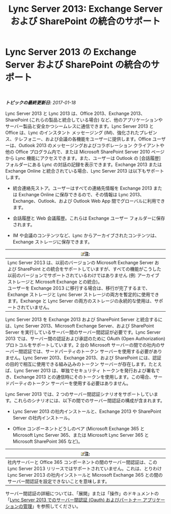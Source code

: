 ﻿---
title: 'Lync Server 2013: Exchange Server および SharePoint の統合のサポート'
TOCTitle: Exchange Server および SharePoint の統合のサポート
ms:assetid: 72bf8aa5-55b1-4851-8a59-c96bf85d215a
ms:mtpsurl: https://technet.microsoft.com/ja-jp/library/JJ205005(v=OCS.15)
ms:contentKeyID: 48272448
ms.date: 01/20/2017
mtps_version: v=OCS.15
ms.translationtype: HT
---

# Lync Server 2013 の Exchange Server および SharePoint の統合のサポート

 

_**トピックの最終更新日:** 2017-01-18_

Lync Server 2013 と Lync 2013 は、Office 2013、Exchange 2013、SharePoint (これらの製品と統合している場合) など、他のアプリケーションやサーバー製品と安全かつシームレスに通信できます。Lync Server 2013 と Office は、Lync のインスタント メッセージング (IM)、強化されたプレゼンス、テレフォニー、および会議の各機能をユーザーに提供します。Office ユーザーは、Outlook 2013 のメッセージングおよびコラボレーション クライアントや他の Office プログラム内で、または Microsoft SharePoint Server 2010 ページから Lync 機能にアクセスできます。また、ユーザーは Outlook の \[会話履歴\] フォルダーにある Lync の対話の記録を表示できます。Exchange 2013 または Exchange Online と統合されている場合、Lync Server 2013 は以下もサポートします。

  - 統合連絡先ストア。ユーザーはすべての連絡先情報を Exchange 2013 または Exchange Online に保存できるので、その情報は Lync 2013、Exchange、Outlook、および Outlook Web App 間でグローバルに利用できます。

  - 会話履歴と Web 会議履歴。これらは Exchange ユーザー フォルダーに保存されます。

  - IM や会議のコンテンツなど、Lync からアーカイブされたコンテンツは、Exchange ストレージに保存できます。

<table>
<thead>
<tr class="header">
<th><img src="images/Gg412781.note(OCS.15).gif" title="note" alt="note" />注:</th>
</tr>
</thead>
<tbody>
<tr class="odd">
<td>Lync Server 2013 は、以前のバージョンの Microsoft Exchange Server および SharePoint との統合をサポートしていますが、すべての機能がこうした以前のバージョンでサポートされているわけではありません (例: アーカイブ ストレージと Microsoft Exchange との統合)。<br />
ユーザーを Exchange 2013 に移行する場合は、移行が完了するまで、Exchange ストレージと Lync Server ストレージの両方を暫定的に使用できます。Exchange と Lync Server の両方のストレージの永続的な使用は、サポートされていません。</td>
</tr>
</tbody>
</table>


Lync Server 2013 を Exchange 2013 および SharePoint Server と統合するには、Lync Server 2013、Microsoft Exchange Server、および SharePoint Server を実行しているサーバー間のサーバー間認証が必要です。Lync Server 2013 では、サーバー間の認証および承認のために OAuth (Open Authorization) プロトコルをサポートしています。2 台の Microsoft サーバーの間での社内のサーバー間認証では、サードパーティのトークン サーバーを使用する必要がありません。Lync Server 2013、Exchange 2013、および SharePoint には、認証の目的で相互に使用できる組み込みのトークン サーバーが存在します。たとえば、Lync Server 2013 は、単独でセキュリティ トークンを発行および署名でき、Exchange 2013 との通信時にそのトークンを使用します。この場合、サードパーティのトークン サーバーを使用する必要はありません。

Lync Server 2013 では、2 つのサーバー間認証シナリオをサポートしています。これらのシナリオには、以下の間でのサーバー間認証の構成が含まれます。

  - Lync Server 2013 の社内インストールと、Exchange 2013 や SharePoint Server の社内インストール。

  - Office コンポーネントどうしのペア (Microsoft Exchange 365 と Microsoft Lync Server 365、または Microsoft Lync Server 365 と Microsoft SharePoint 365 など)。

<table>
<thead>
<tr class="header">
<th><img src="images/Gg412781.note(OCS.15).gif" title="note" alt="note" />注:</th>
</tr>
</thead>
<tbody>
<tr class="odd">
<td>社内サーバーと Office 365 コンポーネントの間のサーバー間認証は、この Lync Server 2013 リリースではサポートされていません。これは、とりわけ Lync Server 2013 の社内インストールと Microsoft Exchange 365 との間のサーバー間認証を設定できないことを意味します。</td>
</tr>
</tbody>
</table>


サーバー間認証の詳細については、「展開」または「操作」のドキュメントの「[Lync Server 2013 でのサーバー間認証 (Oauth) およびパートナー アプリケーションの管理](lync-server-2013-managing-server-to-server-authentication-oauth-and-partner-applications.md)」を参照してください。

